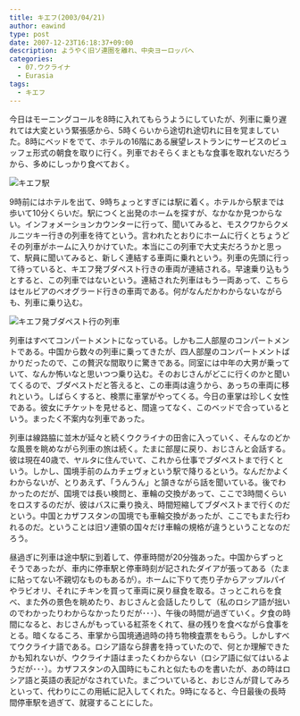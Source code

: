```yaml
---
title: キエフ(2003/04/21)
author: eawind
type: post
date: 2007-12-23T16:18:37+09:00
description: ようやく旧ソ連圏を離れ、中央ヨーロッパへ
categories:
  - 07.ウクライナ
  - Eurasia
tags:
  - キエフ
---
```

今日はモーニングコールを8時に入れてもらうようにしていたが、列車に乗り遅れては大変という緊張感から、5時くらいから途切れ途切れに目を覚ましていた。8時にベッドをでて、ホテルの16階にある展望レストランにサービスのビュッフェ形式の朝食を取りに行く。列車でおそらくまともな食事を取れないだろうから、多めにしっかり食べておく。

![キエフ駅](/img/2007/12/200304211405161.jpg)

9時前にはホテルを出て、9時ちょっとすぎには駅に着く。ホテルから駅までは歩いて10分くらいだ。駅につくと出発のホームを探すが、なかなか見つからない。インフォメーションカウンターに行って、聞いてみると、モスクワからクメルニツキー行きの列車を待てという。言われたとおりにホームに行くとちょうどその列車がホームに入りかけていた。本当にこの列車で大丈夫だろうかと思って、駅員に聞いてみると、新しく連結する車両に乗れという。列車の先頭に行って待っていると、キエフ発ブダペスト行きの車両が連結される。早速乗り込もうとすると、この列車ではないという。連結された列車はもう一両あって、こちらはセルビアのベオグラード行きの車両である。何がなんだかわからないながらも、列車に乗り込む。

![キエフ発ブダペスト行の列車](/img/2007/12/200304211452541.jpg)

列車はすべてコンパートメントになっている。しかも二人部屋のコンパートメントである。中国から数々の列車に乗ってきたが、四人部屋のコンパートメントばかりだったので、この贅沢な間取りに驚きである。同室には中年の大男が乗っていて、なんか怖いなと思いつつ乗り込む。そのおじさんがどこに行くのかと聞いてくるので、ブダペストだと答えると、この車両は違うから、あっちの車両に移れという。しばらくすると、検票に車掌がやってくる。今日の車掌は珍しく女性である。彼女にチケットを見せると、間違ってなく、このベッドで合っているという。まったく不案内な列車であった。

列車は線路脇に並木が延々と続くウクライナの田舎に入っていく、そんなのどかな風景を眺めながら列車の旅は続く。たまに部屋に戻り、おじさんと会話する。彼は現在40歳で、ヤルタに住んでいて、これから仕事でブダペストまで行くという。しかし、国境手前のムカチェヴォという駅で降りるという。なんだかよくわからないが、とりあえず、「うんうん」と頷きながら話を聞いている。後でわかったのだが、国境では長い検問と、車輪の交換があって、ここで3時間くらいをロスするのだが、彼はバスに乗り換え、時間短縮してブダペストまで行くのだという。中国とカザフスタンの国境でも車輪交換があったが、ここでもまた行われるのだ。ということは旧ソ連領の国々だけ車輪の規格が違うということなのだろう。

昼過ぎに列車は途中駅に到着して、停車時間が20分強あった。中国からずっとそうであったが、車内に停車駅と停車時刻が記されたダイアが張ってある（たまに貼ってない不親切なものもあるが）。ホームに下りて売り子からアップルパイやラビオリ、それにチキンを買って車両に戻り昼食を取る。さっとこれらを食べ、また外の景色を眺めたり、おじさんと会話したりして（私のロシア語が拙いのでわかったりわからなかったりだが･･･）、午後の時間が過ぎていく。夕食の時間になると、おじさんがもっている紅茶をくれて、昼の残りを食べながら食事をとる。暗くなるころ、車掌から国境通過時の持ち物検査票をもらう。しかしすべてウクライナ語である。ロシア語なら辞書を持っていたので、何とか理解できたかも知れないが、ウクライナ語はまったくわからない（ロシア語に似てはいるようだが･･･）。カザフスタンの入国時にもこれと似たものを書いたが、あの時はロシア語と英語の表記がなされていた。まごついていると、おじさんが貸してみろといって、代わりにこの用紙に記入してくれた。9時になると、今日最後の長時間停車駅を過ぎて、就寝することにした。
